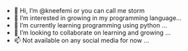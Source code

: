 - 👋 Hi, I’m @kneefemi or you can call me storm
- 👀 I’m interested in growing in my programming language...
- 🌱 I’m currently learning programming using python ...
- 💞️ I’m looking to collaborate on learning and growing ...
- 📫 Not available on any social media for now ...

<!---
kneefemi/kneefemi is a ✨ special ✨ repository because its `README.md` (this file) appears on your GitHub profile.
You can click the Preview link to take a look at your changes.
--->
